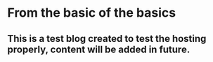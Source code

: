 # From the basic of the basics

## This is a test blog created to test the hosting properly, content will be added in future.
